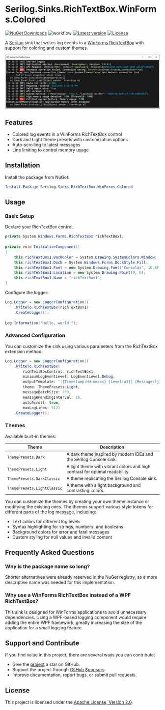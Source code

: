 # Serilog.Sinks.RichTextBox.WinForms.Colored

[![NuGet Downloads](https://img.shields.io/nuget/dt/Serilog.Sinks.RichTextBox.WinForms.Colored.svg)](https://www.nuget.org/packages/Serilog.Sinks.RichTextBox.WinForms.Colored)
![workflow](https://img.shields.io/github/actions/workflow/status/vonhoff/Serilog.Sinks.RichTextBox.WinForms.Colored/build.yml)
[![Latest version](https://img.shields.io/nuget/v/Serilog.Sinks.RichTextBox.WinForms.Colored.svg)](https://www.nuget.org/packages/Serilog.Sinks.RichTextBox.WinForms.Colored)
[![License](https://img.shields.io/badge/License-Apache_2.0-blue.svg)](https://opensource.org/licenses/Apache-2.0)

A [Serilog](https://github.com/serilog/serilog) sink that writes log events to
a [WinForms RichTextBox](https://docs.microsoft.com/en-us/dotnet/desktop/winforms/controls/richtextbox-control-overview-windows-forms)
with support for coloring and custom themes.

![Screenshot of Serilog.Sinks.RichTextBox.WinForms.Colored in action](https://raw.githubusercontent.com/vonhoff/Serilog.Sinks.RichTextBox.WinForms.Colored/main/screenshot.png)

## Features

- Colored log events in a WinForms RichTextBox control
- Dark and Light theme presets with customization options
- Auto-scrolling to latest messages
- Line limiting to control memory usage

## Installation

Install the package from NuGet:

```powershell
Install-Package Serilog.Sinks.RichTextBox.WinForms.Colored
```

## Usage

### Basic Setup

Declare your RichTextBox control:

```csharp
private System.Windows.Forms.RichTextBox richTextBox1;

private void InitializeComponent()
{
    this.richTextBox1.BackColor = System.Drawing.SystemColors.Window;
    this.richTextBox1.Dock = System.Windows.Forms.DockStyle.Fill;
    this.richTextBox1.Font = new System.Drawing.Font("Consolas", 10.8F, System.Drawing.FontStyle.Bold, System.Drawing.GraphicsUnit.Point);
    this.richTextBox1.Location = new System.Drawing.Point(0, 0);
    this.richTextBox1.Name = "richTextBox1";
}
```

Configure the logger:

```csharp
Log.Logger = new LoggerConfiguration()
    .WriteTo.RichTextBox(richTextBox1)
    .CreateLogger();

Log.Information("Hello, world!");
```

### Advanced Configuration

You can customize the sink using various parameters from the RichTextBox extension method:

```csharp
Log.Logger = new LoggerConfiguration()
    .WriteTo.RichTextBox(
        richTextBoxControl: richTextBox1,
        minimumLogEventLevel: LogEventLevel.Debug,
        outputTemplate: "[{Timestamp:HH:mm:ss} {Level:u3}] {Message:lj}{NewLine}{Exception}",
        theme: ThemePresets.Light,
        messageBatchSize: 200,
        messagePendingInterval: 16,
        autoScroll: true,
        maxLogLines: 512)
    .CreateLogger();

```

### Themes

Available built-in themes:

| Theme                       | Description                                                                  |
|-----------------------------|------------------------------------------------------------------------------|
| `ThemePresets.Dark`         | A dark theme inspired by modern IDEs and the Serilog Console sink.           |
| `ThemePresets.Light`        | A light theme with vibrant colors and high contrast for optimal readability. |
| `ThemePresets.DarkClassic`  | A theme replicating the Serilog Console sink.                                |
| `ThemePresets.LightClassic` | A theme with a light background and contrasting colors.                      |

You can customize the themes by creating your own theme instance or modifying the existing ones. The themes support various style tokens for different parts of the log message, including:
- Text colors for different log levels
- Syntax highlighting for strings, numbers, and booleans
- Background colors for error and fatal messages
- Custom styling for null values and invalid content

## Frequently Asked Questions

### Why is the package name so long?

Shorter alternatives were already reserved in the NuGet registry, so a more descriptive name was needed for this implementation.

### Why use a WinForms RichTextBox instead of a WPF RichTextBox?

This sink is designed for WinForms applications to avoid unnecessary dependencies. Using a WPF-based logging component would require adding the entire WPF framework, greatly increasing the size of the application for a small logging feature.

## Support and Contribute

If you find value in this project, there are several ways you can contribute:

- Give the [project](https://github.com/vonhoff/Serilog.Sinks.RichTextBox.WinForms.Colored) a star on GitHub.
- Support the project through [GitHub Sponsors](https://github.com/sponsors/vonhoff).
- Improve documentation, report bugs, or submit pull requests.

## License

This project is licensed under the [Apache License, Version 2.0](LICENSE).
